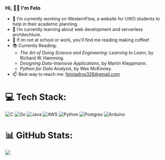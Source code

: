 ### Hi, 👋😁 I'm Felo


- 🔭 I’m currently working on WesternFlow, a website for UWO students to help in their academic planning.
- 🌱 I’m currently learning about web development and serverless architechture.
- 🤔 If im not at school or work, you'll find me reading making coffee!
- 📚 Currently Reading: 
  - _The Art of Doing Science and Engineering: Learning to Learn_, by Richard W. Hamming.
  - _Designing Data-Intensive Applications_, by Martin Kleppmann.
  - _Python for Data Analysis_, by Wes McKinney.
- 📫 Best way to reach me: felotadros326@gmail.com


# 💻 Tech Stack:
![C](https://img.shields.io/badge/c-%2300599C.svg?style=for-the-badge&logo=c&logoColor=white) ![Go](https://img.shields.io/badge/go-%2300ADD8.svg?style=for-the-badge&logo=go&logoColor=white) ![Java](https://img.shields.io/badge/java-%23ED8B00.svg?style=for-the-badge&logo=java&logoColor=white) ![AWS](https://img.shields.io/badge/AWS-%23FF9900.svg?style=for-the-badge&logo=amazon-aws&logoColor=white) ![Python](https://img.shields.io/badge/python-3670A0?style=for-the-badge&logo=python&logoColor=ffdd54) ![Postgres](https://img.shields.io/badge/postgres-%23316192.svg?style=for-the-badge&logo=postgresql&logoColor=white) ![Arduino](https://img.shields.io/badge/-Arduino-00979D?style=for-the-badge&logo=Arduino&logoColor=white)
# 📊 GitHub Stats:
![](https://github-readme-streak-stats.herokuapp.com/?user=FTadros&theme=tokyonight&hide_border=false)<br/>
<!-- Proudly created with GPRM ( https://gprm.itsvg.in ) -->
